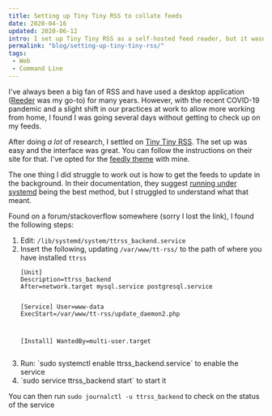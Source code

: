 ```yaml
---
title: Setting up Tiny Tiny RSS to collate feeds
date: 2020-04-16
updated: 2020-06-12
intro: I set up Tiny Tiny RSS as a self-hosted feed reader, but it wasn't clear how get the application to fetch RSS feeds in the background. This blog post gives a walkthrough
permalink: "blog/setting-up-tiny-tiny-rss/"
tags:
 - Web
 - Command Line
---
```


I've always been a big fan of RSS and have used a desktop application ([Reeder](https://reederapp.com/) was my go-to) for many years. However, with the recent COVID-19 pandemic and a slight shift in our practices at work to allow more working from home, I found I was going several days without getting to check up on my feeds.

After doing _a lot_ of research, I settled on [Tiny Tiny RSS](https://tt-rss.org/). The set up was easy and the interface was great. You can follow the instructions on their site for that. I've opted for the [feedly theme](https://github.com/levito/tt-rss-feedly-theme) with mine.

The one thing I did struggle to work out is how to get the feeds to update in the background. In their documentation, they suggest [running under systemd](https://tt-rss.org/wiki/UpdatingFeeds) being the best method, but I struggled to understand what that meant.

Found on a forum/stackoverflow somewhere (sorry I lost the link), I found the following steps:

<ol>
<li>Edit: <code>/lib/systemd/system/ttrss_backend.service</code>
<li>Insert the following, updating <code>/var/www/tt-rss/</code> to the path of where you have installed <code>ttrss</code><br>
<pre class="language-bash"><code>[Unit]
Description=ttrss_backend
After=network.target mysql.service postgresql.service

[Service]
User=www-data
ExecStart=/var/www/tt-rss/update_daemon2.php

[Install]
WantedBy=multi-user.target</code></pre>
<li>Run: `sudo systemctl enable ttrss_backend.service` to enable the service
<li>`sudo service ttrss_backend start` to start it
</ol>

You can then run `sudo journalctl -u ttrss_backend` to check on the status of the service
